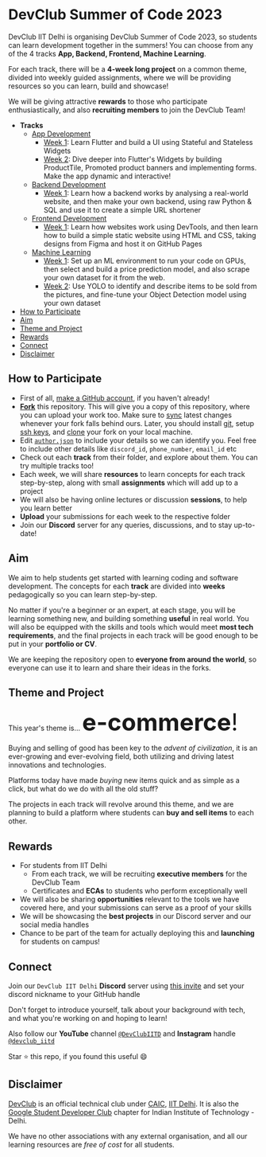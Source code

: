 # DevClub Summer of Code 2023

DevClub IIT Delhi is organising DevClub Summer of Code 2023, so students can learn development together in the summers!
You can choose from any of the 4 tracks **App, Backend, Frontend, Machine Learning**. 

For each track, there will be a **4-week long project** on a common theme, divided into weekly guided assignments, where we will be providing resources so you can learn, build and showcase!

We will be giving attractive **rewards** to those who participate enthusiastically, and also **recruiting members** to join the DevClub Team!

- **Tracks**
  - [App Development](app)
    - [Week 1](app/week1): Learn Flutter and build a UI using Stateful and Stateless Widgets
    - [Week 2](app/week2): Dive deeper into Flutter's Widgets by building ProductTile, Promoted product banners and implementing forms. Make the app dynamic and interactive!
  - [Backend Development](backend)
    - [Week 1](backend/week1): Learn how a backend works by analysing a real-world website, and then make your own backend, using raw Python & SQL and use it to create a simple URL shortener
  - [Frontend Development](frontend)
    - [Week 1](frontend/week1): Learn how websites work using DevTools, and then learn how to build a simple static website using HTML and CSS, taking designs from Figma and host it on GitHub Pages
  - [Machine Learning](machine-learning)
    - [Week 1](machine-learning/week1): Set up an ML environment to run your code on GPUs, then select and build a price prediction model, and also scrape your own dataset for it from the web.
    - [Week 2](machine-learning/week2): Use YOLO to identify and describe items to be sold from the pictures, and fine-tune your Object Detection model using your own dataset
- [How to Participate](#how-to-participate)
- [Aim](#aim)
- [Theme and Project](#theme-and-project)
- [Rewards](#rewards)
- [Connect](#connect)
- [Disclaimer](#disclaimer)

## How to Participate
- First of all, [make a GitHub account](https://github.com/signup), if you haven't already! 
- [**Fork**](https://github.com/devclub-iitd/summer-of-code-2023/fork) this repository. This will give you a copy of this repository, where you can upload your work too. Make sure to [sync](https://docs.github.com/en/pull-requests/collaborating-with-pull-requests/working-with-forks/syncing-a-fork) latest changes whenever your fork falls behind ours. Later, you should install [git](https://git-scm.com/book/en/v2/Getting-Started-Installing-Git), setup [ssh keys](https://docs.github.com/en/authentication/connecting-to-github-with-ssh/generating-a-new-ssh-key-and-adding-it-to-the-ssh-agent), and [clone](https://docs.github.com/en/repositories/creating-and-managing-repositories/cloning-a-repository) your fork on your local machine.
- Edit [`author.json`](author.json) to include your details so we can identify you. Feel free to include other details like `discord_id`, `phone_number`, `email_id` etc 
- Check out each **track** from their folder, and explore about them. You can try multiple tracks too!
- Each week, we will share **resources** to learn concepts for each track step-by-step, along with small **assignments** which will add up to a project
- We will also be having online lectures or discussion **sessions**, to help you learn better
- **Upload** your submissions for each week to the respective folder
- Join our **Discord** server for any queries, discussions, and to stay up-to-date!

## Aim
We aim to help students get started with learning coding and software development. The concepts for each **track** are divided into **weeks** pedagogically so you can learn step-by-step. 

No matter if you're a beginner or an expert, at each stage, you will be learning something new, and building something **useful** in real world. You will also be equipped with the skills and tools which would meet **most tech requirements**, and the final projects in each track will be good enough to be put in your **portfolio or CV**.

We are keeping the repository open to **everyone from around the world**, so everyone can use it to learn and share their ideas in the forks.

## Theme and Project
This year's theme is... <font size=7>**e-commerce**!</font> 

Buying and selling of good has been key to the _advent of civilization_, it is an ever-growing and ever-evolving field, both utilizing and driving latest innovations and technologies. 

Platforms today have made _buying_ new items quick and as simple as a click, but what do we do with all the old stuff?

The projects in each track will revolve around this theme, and we are planning to build a platform where students can **buy and sell items** to each other. 

## Rewards
- For students from IIT Delhi
  - From each track, we will be recruiting **executive members** for the DevClub Team
  - Certificates and **ECAs** to students who perform exceptionally well
- We will also be sharing **opportunities** relevant to the tools we have covered here, and your submissions can serve as a proof of your skills
- We will be showcasing the **best projects** in our Discord server and our social media handles
- Chance to be part of the team for actually deploying this and **launching** for students on campus!
 
## Connect
Join our `DevClub IIT Delhi` **Discord** server using [this invite](https://discord.gg/ScKSwn5jsP) and set your discord nickname to your GitHub handle

Don't forget to introduce yourself, talk about your background with tech, and what you're working on and hoping to learn!

Also follow our **YouTube** channel [`@DevClubIITD`](https://www.youtube.com/@DevClubIITD) and **Instagram** handle [`@devclub_iitd`](https://www.instagram.com/devclub_iitd/)

Star :star: this repo, if you found this useful :smile:

## Disclaimer
[DevClub](https://devclub.in/) is an official technical club under [CAIC](https://caic.iitd.ac.in/), [IIT Delhi](http://iitd.ac.in/). It is also the [Google Student Developer Club](https://gdsc.community.dev/indian-institute-of-technology-delhi/) chapter for Indian Institute of Technology - Delhi.

We have no other associations with any external organisation, and all our learning resources are _free of cost_ for all students.
